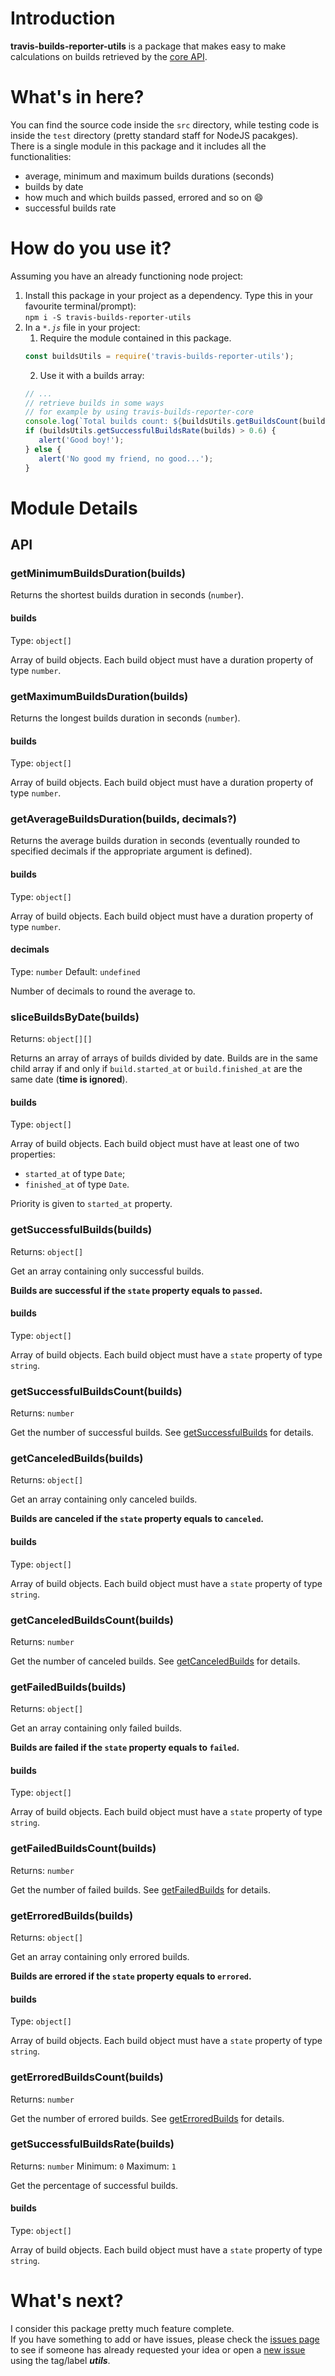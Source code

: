 # Introduction

**travis-builds-reporter-utils** is a package that makes easy to make calculations on builds retrieved by the [core API](../travis-builds-reporter-core).

# What's in here?

You can find the source code inside the `src` directory, while testing code is inside the `test` directory (pretty standard staff for NodeJS pacakges).  
There is a single module in this package and it includes all the functionalities:
-   average, minimum and maximum builds durations (seconds)
-   builds by date
-   how much and which builds passed, errored and so on :smile:
-   successful builds rate
 
# How do you use it?
Assuming you have an already functioning node project:
1.   Install this package in your project as a dependency. Type this in your favourite terminal/prompt):  
     ```npm i -S travis-builds-reporter-utils```
2.   In a *`*.js`* file in your project:
     1.   Require the module contained in this package.  
      ```javascript
      const buildsUtils = require('travis-builds-reporter-utils');
      ```
     2.   Use it with a builds array:
     ```javascript
     // ...
     // retrieve builds in some ways
     // for example by using travis-builds-reporter-core
     console.log(`Total builds count: ${buildsUtils.getBuildsCount(builds)}`);
     if (buildsUtils.getSuccessfulBuildsRate(builds) > 0.6) {
        alert('Good boy!');
     } else {
        alert('No good my friend, no good...');
     }
     ```
     
# Module Details

## API

### getMinimumBuildsDuration(builds)

Returns the shortest builds duration in seconds (`number`).

#### builds

Type: `object[]`

Array of build objects. Each build object must have a duration property of type `number`.

### getMaximumBuildsDuration(builds)

Returns the longest builds duration in seconds (`number`).

#### builds

Type: `object[]`

Array of build objects. Each build object must have a duration property of type `number`.

### getAverageBuildsDuration(builds, decimals?)

Returns the average builds duration in seconds (eventually rounded to specified decimals if the appropriate argument is defined).

#### builds

Type: `object[]`

Array of build objects. Each build object must have a duration property of type `number`.

#### decimals

Type: `number`
Default: `undefined`

Number of decimals to round the average to.

### sliceBuildsByDate(builds)

Returns: `object[][]`

Returns an array of arrays of builds divided by date. Builds are in the same child array if and only if `build.started_at` or `build.finished_at` are the same date (**time is ignored**).

#### builds

Type: `object[]`

Array of build objects. Each build object must have at least one of two properties:

-  `started_at` of type `Date`;
-  `finished_at` of type `Date`.

Priority is given to `started_at` property.

### getSuccessfulBuilds(builds)

Returns: `object[]`

Get an array containing only successful builds.

**Builds are successful if the `state` property equals to `passed`.**

#### builds

Type: `object[]`

Array of build objects. Each build object must have a `state` property of type `string`.

### getSuccessfulBuildsCount(builds)

Returns: `number`

Get the number of successful builds. See [getSuccessfulBuilds](#getsuccessfulbuildsbuilds) for details.

### getCanceledBuilds(builds)

Returns: `object[]`

Get an array containing only canceled builds.

**Builds are canceled if the `state` property equals to `canceled`.**

#### builds

Type: `object[]`

Array of build objects. Each build object must have a `state` property of type `string`.

### getCanceledBuildsCount(builds)

Returns: `number`

Get the number of canceled builds. See [getCanceledBuilds](#getcanceledbuildsbuilds) for details.

### getFailedBuilds(builds)

Returns: `object[]`

Get an array containing only failed builds.

**Builds are failed if the `state` property equals to `failed`.**

#### builds

Type: `object[]`

Array of build objects. Each build object must have a `state` property of type `string`.

### getFailedBuildsCount(builds)

Returns: `number`

Get the number of failed builds. See [getFailedBuilds](#getfailedbuildsbuilds) for details.

### getErroredBuilds(builds)

Returns: `object[]`

Get an array containing only errored builds.

**Builds are errored if the `state` property equals to `errored`.**

#### builds

Type: `object[]`

Array of build objects. Each build object must have a `state` property of type `string`.

### getErroredBuildsCount(builds)

Returns: `number`

Get the number of errored builds. See [getErroredBuilds](#geterroredbuildsbuilds) for details.

### getSuccessfulBuildsRate(builds)

Returns: `number`
Minimum: `0`
Maximum: `1`

Get the percentage of successful builds.

#### builds

Type: `object[]`

Array of build objects. Each build object must have a `state` property of type `string`.

# What's next?

I consider this package pretty much feature complete.  
If you have something to add or have issues, please check the [issues page](https://github.com/niktekusho/travis-builds-reporter/issues/) to see if someone has already requested your idea or open a [new issue](https://github.com/niktekusho/travis-builds-reporter/issues/new) using the tag/label ***utils***.
